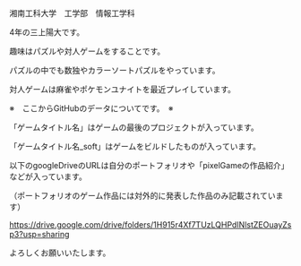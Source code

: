 湘南工科大学　工学部　情報工学科　

4年の三上陽大です。

趣味はパズルや対人ゲームをすることです。

パズルの中でも数独やカラーソートパズルをやっています。

対人ゲームは麻雀やポケモンユナイトを最近プレイしています。

※　ここからGitHubのデータについてです。　※

「ゲームタイトル名」はゲームの最後のプロジェクトが入っています。

「ゲームタイトル名_soft」はゲームをビルドしたものが入っています。

以下のgoogleDriveのURLは自分のポートフォリオや「pixelGameの作品紹介」などが入っています。

（ポートフォリオのゲーム作品には対外的に発表した作品のみ記載されています）

https://drive.google.com/drive/folders/1H915r4Xf7TUzLQHPdINlstZEOuayZsp3?usp=sharing

よろしくお願いいたします。
